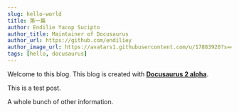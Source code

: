 ```yaml
---
slug: hello-world
title: 第一篇
author: Endilie Yacop Sucipto
author_title: Maintainer of Docusaurus
author_url: https://github.com/endiliey
author_image_url: https://avatars1.githubusercontent.com/u/17883920?s=460&v=4
tags: [hello, docusaurus]
---
```


Welcome to this blog. This blog is created with [**Docusaurus 2 alpha**](https://v2.docusaurus.io/).

<!--truncate-->

This is a test post.

A whole bunch of other information.
